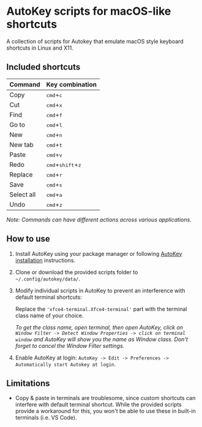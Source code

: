 # AutoKey scripts for macOS-like shortcuts
A collection of scripts for Autokey that emulate macOS style keyboard shortcuts in Linux and X11.

## Included shortcuts
Command | Key combination
--- | ---
Copy | <kbd>cmd</kbd>+<kbd>c</kbd>
Cut | <kbd>cmd</kbd>+<kbd>x</kbd>
Find | <kbd>cmd</kbd>+<kbd>f</kbd>
Go to | <kbd>cmd</kbd>+<kbd>l</kbd>
New | <kbd>cmd</kbd>+<kbd>n</kbd>
New tab | <kbd>cmd</kbd>+<kbd>t</kbd>
Paste | <kbd>cmd</kbd>+<kbd>v</kbd>
Redo | <kbd>cmd</kbd>+<kbd>shift</kbd>+<kbd>z</kbd>
Replace | <kbd>cmd</kbd>+<kbd>r</kbd>
Save | <kbd>cmd</kbd>+<kbd>s</kbd>
Select all | <kbd>cmd</kbd>+<kbd>a</kbd>
Undo | <kbd>cmd</kbd>+<kbd>z</kbd>

*Note: Commands can have different actions across various applications.*


## How to use
1. Install AutoKey using your package manager or following [AutoKey installation](https://github.com/autokey/autokey#installation) instructions.

2. Clone or download the provided scripts folder to `~/.config/autokey/data/`.


3. Modify individual scripts in AutoKey to prevent an interference with default terminal shortcuts:

   Replace the `'xfce4-terminal.Xfce4-terminal'` part with the terminal class name of your choice.

   *To get the class name, open terminal, then open AutoKey, click on `Window Filter -> Detect Window Properties -> click on terminal window` and AutoKey will show you the name as Window class. Don't forget to cancel the Window Filter settings.*  

4. Enable AutoKey at login: `AutoKey -> Edit -> Preferences -> Automatically start Autokey at login`.


## Limitations
- Copy & paste in terminals are troublesome, since custom shortcuts can interfere with default terminal shortcut. While the provided scripts provide a workaround for this, you won't be able to use these in built-in terminals (i.e. VS Code).
